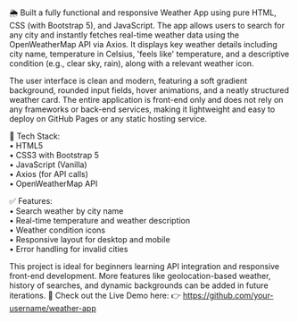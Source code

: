 🌦️ Built a fully functional and responsive Weather App using pure HTML, CSS (with Bootstrap 5), and JavaScript. The app allows users to search for any city and instantly fetches real-time weather data using the OpenWeatherMap API via Axios. It displays key weather details including city name, temperature in Celsius, 'feels like' temperature, and a descriptive condition (e.g., clear sky, rain), along with a relevant weather icon.

The user interface is clean and modern, featuring a soft gradient background, rounded input fields, hover animations, and a neatly structured weather card. The entire application is front-end only and does not rely on any frameworks or back-end services, making it lightweight and easy to deploy on GitHub Pages or any static hosting service.

🔧 Tech Stack:  
• HTML5  
• CSS3 with Bootstrap 5  
• JavaScript (Vanilla)  
• Axios (for API calls)  
• OpenWeatherMap API  

✅ Features:  
• Search weather by city name  
• Real-time temperature and weather description  
• Weather condition icons  
• Responsive layout for desktop and mobile  
• Error handling for invalid cities  

This project is ideal for beginners learning API integration and responsive front-end development. More features like geolocation-based weather, history of searches, and dynamic backgrounds can be added in future iterations.
📂 Check out the Live Demo here:
👉 https://github.com/your-username/weather-app
